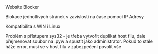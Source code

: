 Website Blocker

Blokace jednotlivých stránek v zavislosti na čase pomocí IP Adresy

Kompatibilita s WIN i Linux

Problém s přístupem sys32 - je třeba vytvořit duplikat host filu, dale přejmenovat soubor na .pyw a spustit jako administrator. Pokud to stále háže error, musí se v host filu v zabezpečení povolit vše